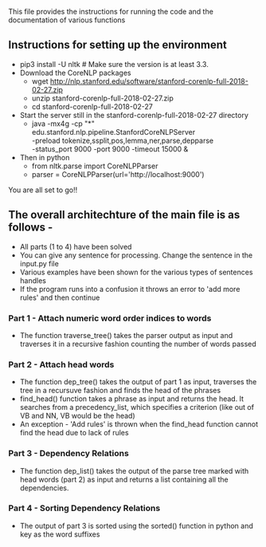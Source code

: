 
This file provides the instructions for running the code and the documentation of various functions

## Instructions for setting up the environment

* pip3 install -U nltk # Make sure the version is  at least 3.3.
* Download the CoreNLP packages
    * wget http://nlp.stanford.edu/software/stanford-corenlp-full-2018-02-27.zip
    * unzip stanford-corenlp-full-2018-02-27.zip
    * cd stanford-corenlp-full-2018-02-27
* Start the server still in the stanford-corenlp-full-2018-02-27 directory
    * java -mx4g -cp "*" edu.stanford.nlp.pipeline.StanfordCoreNLPServer \
        -preload tokenize,ssplit,pos,lemma,ner,parse,depparse \
        -status_port 9000 -port 9000 -timeout 15000 & 
* Then in python
    * from nltk.parse import CoreNLPParser
    * parser = CoreNLPParser(url='http://localhost:9000')

You are all set to go!!

## The overall architechture of the main file is as follows -
* All parts (1 to 4) have been solved 
* You can give any sentence for processing. Change the sentence in the input.py file
* Various examples have been shown for the various types of sentences handles
* If the program runs into a confusion it throws an error to 'add more rules' and then continue
### Part 1 - Attach numeric word order indices to words
* The function traverse_tree() takes the parser output as input and traverses it in a recursive fashion counting the number of words passed
### Part 2 - Attach head words 
* The function dep_tree() takes the output of part 1 as input, traverses the tree in a recursuve fashion and finds the head of the phrases
* find_head() function takes a phrase as input and returns the head. It searches from a precedency_list, which specifies a criterion (like out of VB and NN, VB would be the head)
* An exception - 'Add rules' is thrown when the find_head function cannot find the head due to lack of rules
### Part 3 - Dependency Relations
* The function dep_list() takes the output of the parse tree marked with head words (part 2) as input and returns a list containing all the dependencies.
### Part 4 - Sorting Dependency Relations
* The output of part 3 is sorted using the sorted() function in python and key as the word suffixes


```python

```
